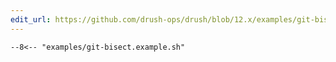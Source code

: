 ```yaml
---
edit_url: https://github.com/drush-ops/drush/blob/12.x/examples/git-bisect.example.sh
---
```

```shell
--8<-- "examples/git-bisect.example.sh"
```
